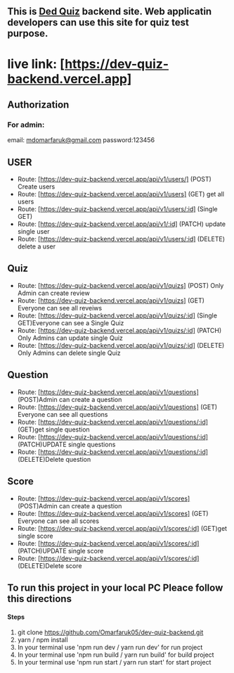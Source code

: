## This is [Ded Quiz](https://dev-quiz-backend.vercel.app) backend site. Web applicatin developers can use this site for quiz test purpose.

# live link: [https://dev-quiz-backend.vercel.app]

## Authorization

### For admin:

email: mdomarfaruk@gmail.com
password:123456

## USER

- Route: [https://dev-quiz-backend.vercel.app/api/v1/users/] (POST) Create users
- Route: [https://dev-quiz-backend.vercel.app/api/v1/users] (GET) get all users
- Route: [https://dev-quiz-backend.vercel.app/api/v1/users/:id] (Single GET)
- Route: [https://dev-quiz-backend.vercel.app/api/v1/:id] (PATCH) update single user
- Route: [https://dev-quiz-backend.vercel.app/api/v1/users/:id] (DELETE) delete a user

## Quiz

- Route: [https://dev-quiz-backend.vercel.app/api/v1/quizs] (POST) Only Admin can create review
- Route: [https://dev-quiz-backend.vercel.app/api/v1/quizs] (GET) Everyone can see all reveiws
- Route: [https://dev-quiz-backend.vercel.app/api/v1/quizs/:id] (Single GET)Everyone can see a Single Quiz
- Route: [https://dev-quiz-backend.vercel.app/api/v1/quizs/:id] (PATCH) Only Admins can update single Quiz
- Route: [https://dev-quiz-backend.vercel.app/api/v1/quizs/:id] (DELETE) Only Admins can delete single Quiz

## Question

- Route: [https://dev-quiz-backend.vercel.app/api/v1/questions] (POST)Admin can create a question
- Route: [https://dev-quiz-backend.vercel.app/api/v1/questions] (GET) Everyone can see all questions
- Route: [https://dev-quiz-backend.vercel.app/api/v1/questions/:id] (GET)get single question
- Route: [https://dev-quiz-backend.vercel.app/api/v1/questions/:id] (PATCH)UPDATE single questions
- Route: [https://dev-quiz-backend.vercel.app/api/v1/questions/:id] (DELETE)Delete question

## Score

- Route: [https://dev-quiz-backend.vercel.app/api/v1/scores] (POST)Admin can create a question
- Route: [https://dev-quiz-backend.vercel.app/api/v1/scores] (GET) Everyone can see all scores
- Route: [https://dev-quiz-backend.vercel.app/api/v1/scores/:id] (GET)get single score
- Route: [https://dev-quiz-backend.vercel.app/api/v1/scores/:id] (PATCH)UPDATE single score
- Route: [https://dev-quiz-backend.vercel.app/api/v1/scores/:id] (DELETE)Delete score

## To run this project in your local PC Pleace follow this directions

#### Steps

1. git clone https://github.com/Omarfaruk05/dev-quiz-backend.git
2. yarn / npm install
3. In your terminal use 'npm run dev / yarn run dev' for run project
4. In your terminal use 'npm run build / yarn run build' for build project
5. In your terminal use 'npm run start / yarn run start' for start project
